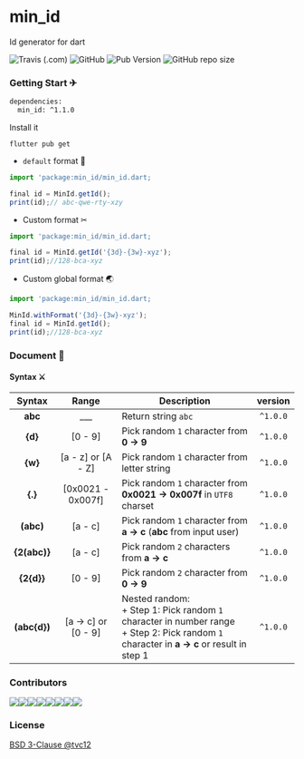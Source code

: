 # min_id

Id generator for dart

![Travis (.com)](https://img.shields.io/travis/com/tvc12/min_id?style=flat-square) ![GitHub](https://img.shields.io/github/license/tvc12/min_id?style=flat-square) ![Pub Version](https://img.shields.io/pub/v/min_id?style=flat-square) ![GitHub repo size](https://img.shields.io/github/repo-size/tvc12/min_id?style=flat-square)

### Getting Start ✈

```bash
dependencies:
  min_id: ^1.1.0
```
Install it

```
flutter pub get
```

+ `default` format 🏮

```js
import 'package:min_id/min_id.dart;

final id = MinId.getId();
print(id);// abc-qwe-rty-xzy
```

+ Custom format ✂

```js
import 'package:min_id/min_id.dart;

final id = MinId.getId('{3d}-{3w}-xyz');
print(id);//128-bca-xyz
```

+ Custom global format 🌏

```js
import 'package:min_id/min_id.dart;

MinId.withFormat('{3d}-{3w}-xyz');
final id = MinId.getId();
print(id);//128-bca-xyz
```

### Document 📝

#### Syntax ⚔

|    Syntax    |        Range        | Description                                                                                                                                    |  version |
|:------------:|:-------------------:|------------------------------------------------------------------------------------------------------------------------------------------------|:--------:|
|    **abc**   |         ___         | Return string `abc`                                                                                                                            | `^1.0.0` |
|    **{d}**   |       [0 - 9]       | Pick random `1` character from **0 -> 9**                                                                                                      | `^1.0.0` |
|    **{w}**   |  [a - z] or [A - Z] | Pick random `1` character from letter string                                                                                                   | `^1.0.0` |
|    **{.}**   |  [0x0021 - 0x007f]  | Pick random `1` character from **0x0021 -> 0x007f** in `UTF8` charset                                                                          | `^1.0.0` |
|   **(abc)**  |       [a - c]       | Pick random `1` character from **a -> c** (**abc** from input user)                                                                            | `^1.0.0` |
| **{2(abc)}** |       [a - c]       | Pick random `2` characters from **a -> c**                                                                                                     |    `^1.0.0`   |
|  **{2{d}}**  |       [0 - 9]       | Pick random `2` character from **0 -> 9**                                                                                                      |    `^1.0.0`   |
| **(abc{d})** | [a -> c] or [0 - 9] | Nested random:<br>+ Step 1: Pick random `1` character in number range<br>+ Step 2: Pick random `1` character in **a -> c** or result in step 1 |    `^1.0.0`   |

### Contributors

[![](https://sourcerer.io/fame/tvc12/tvc12/min_id/images/0)](https://sourcerer.io/fame/tvc12/tvc12/min_id/links/0)[![](https://sourcerer.io/fame/tvc12/tvc12/min_id/images/1)](https://sourcerer.io/fame/tvc12/tvc12/min_id/links/1)[![](https://sourcerer.io/fame/tvc12/tvc12/min_id/images/2)](https://sourcerer.io/fame/tvc12/tvc12/min_id/links/2)[![](https://sourcerer.io/fame/tvc12/tvc12/min_id/images/3)](https://sourcerer.io/fame/tvc12/tvc12/min_id/links/3)[![](https://sourcerer.io/fame/tvc12/tvc12/min_id/images/4)](https://sourcerer.io/fame/tvc12/tvc12/min_id/links/4)[![](https://sourcerer.io/fame/tvc12/tvc12/min_id/images/5)](https://sourcerer.io/fame/tvc12/tvc12/min_id/links/5)[![](https://sourcerer.io/fame/tvc12/tvc12/min_id/images/6)](https://sourcerer.io/fame/tvc12/tvc12/min_id/links/6)[![](https://sourcerer.io/fame/tvc12/tvc12/min_id/images/7)](https://sourcerer.io/fame/tvc12/tvc12/min_id/links/7)

### License

[BSD 3-Clause @tvc12](./License)
